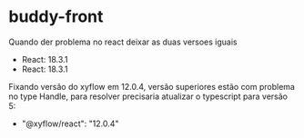 # buddy-front
  
Quando der problema no react deixar as duas versoes iguais

- React: 18.3.1
- React: 18.3.1

Fixando versão do xyflow em 12.0.4, versão superiores estão com problema no type Handle, para resolver precisaria atualizar o typescript para versão 5:

- "@xyflow/react": "12.0.4"
